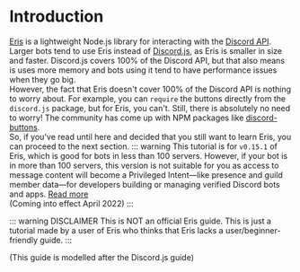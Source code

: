 # Introduction

[Eris](https://github.com/abalabahaha/eris) is a lightweight Node.js library for interacting with the [Discord API](https://discord.com/developers/docs/intro). Larger bots tend to use Eris instead of [Discord.js](https://github.com/discordjs/discord.js), as Eris is smaller in size and faster. Discord.js covers 100% of the Discord API, but that also means is uses more memory and bots using it tend to have performance issues when they go big. <br>
However, the fact that Eris doesn't cover 100% of the Discord API is nothing to worry about. For example, you can `require` the buttons directly from the `discord.js` package, but for Eris, you can't. Still, there is absolutely no need to worry! The community has come up with NPM packages like [discord-buttons](https://www.npmjs.com/package/discord-buttons). <br>
So, if you've read until here and decided that you still want to learn Eris, you can proceed to the next section.
::: warning
This tutorial is for `v0.15.1` of Eris, which is good for bots in less than 100 servers. However, if your bot is in more than 100 servers, this version is not suitable for you as access to message content will become a Privileged Intent—like presence and guild member data—for developers building or managing verified Discord bots and apps.
[Read more](https://support-dev.discord.com/hc/en-us/articles/4404772028055)<br>
(Coming into effect April 2022)
:::
<br>

::: warning DISCLAIMER
This is NOT an official Eris guide. This is just a tutorial made by a user of Eris who thinks that Eris lacks a user/beginner-friendly guide.
:::

(This guide is modelled after the Discord.js guide)
